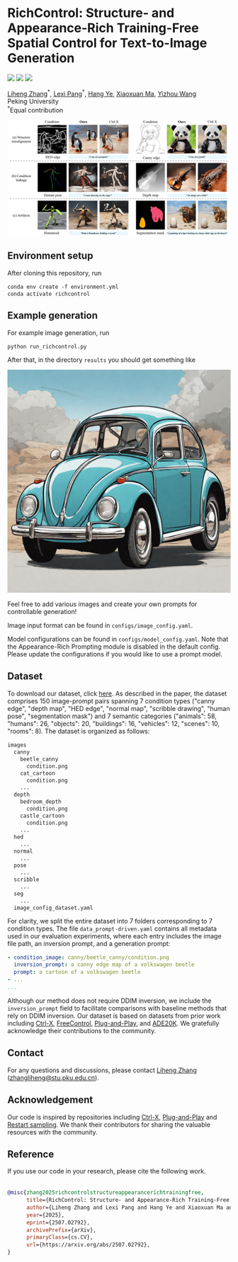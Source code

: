 # RichControl: Structure- and Appearance-Rich Training-Free Spatial Control for Text-to-Image Generation

<a href="https://zhang-liheng.github.io/rich-control"><img src="https://img.shields.io/badge/Project-Page-green"></a>
<a href="https://youtu.be/yBESOlbruWU"><img src="https://img.shields.io/badge/YouTube-Video-yellow"></a> 
<a href="https://arxiv.org/abs/2507.02792"><img src="https://img.shields.io/badge/arXiv-Paper-red"></a> 

[Liheng Zhang](https://github.com/zhang-liheng/)<sup>\*</sup>, [Lexi Pang](https://github.com/LexiPang)<sup>\*</sup>, [Hang Ye](https://alvinyh.github.io/), [Xiaoxuan Ma](https://shirleymaxx.github.io/), [Yizhou Wang](https://cfcs.pku.edu.cn/english/people/faculty/yizhouwang/index.htm)<br>
Peking University<br>
<sup>*</sup>Equal contribution <br>

![RichControl teaser figure](assets/teaser.png)

## Environment setup

After cloning this repository, run

```
conda env create -f environment.yml
conda activate richcontrol
```

## Example generation

For example image generation, run

```
python run_richcontrol.py
```

After that, in the directory `results` you should get something like

![Example result](assets/result.png)

Feel free to add various images and create your own prompts for controllable generation! 

Image input format can be found in `configs/image_config.yaml`.

Model configurations can be found in `configs/model_config.yaml`. Note that the Appearance-Rich Prompting module is disabled in the default config. Please update the configurations if you would like to use a prompt model.

## Dataset

To download our dataset, click [here](https://drive.google.com/file/d/1ejDgx7DL-B4x-igQMv5lt8-XXD0eHuTG/view?usp=sharing). As described in the paper, the dataset comprises 150 image-prompt pairs spanning 7 condition types ("canny edge", "depth map", "HED edge", "normal map", "scribble drawing", "human pose", "segmentation mask") and 7 semantic categories ("animals": 58, "humans": 26, "objects": 20, "buildings": 16, "vehicles": 12, "scenes": 10, "rooms": 8).
The dataset is organized as follows:
```
images
  canny
    beetle_canny
      condition.png
    cat_cartoon
      condition.png
    ...
  depth
    bedroom_depth
      condition.png
    castle_cartoon
      condition.png
    ...
  hed
    ...
  normal
    ...
  pose
    ...
  scribble
    ...
  seg
    ...
  image_config_dataset.yaml
```
For clarity, we split the entire dataset into 7 folders corresponding to 7 condition types. The file `data_prompt-driven.yaml` contains all metadata used in our evaluation experiments, where each entry includes the image file path, an inversion prompt, and a generation prompt:
```yaml
- condition_image: canny/beetle_canny/condition.png
  inversion_prompt: a canny edge map of a volkswagen beetle
  prompt: a cartoon of a volkswagen beetle
- ...
...
```
Although our method does not require DDIM inversion, we include the `inversion_prompt` field to facilitate comparisons with baseline methods that rely on DDIM inversion.
Our dataset is based on datasets from prior work including [Ctrl-X](https://github.com/genforce/ctrl-x), [FreeControl](https://github.com/genforce/freecontrol), [Plug-and-Play](https://github.com/MichalGeyer/pnp-diffusers), and [ADE20K](https://ade20k.csail.mit.edu/). We gratefully acknowledge their contributions to the community.
 

## Contact 

For any questions and discussions, please contact [Liheng Zhang](https://github.com/zhang-liheng) (zhangliheng@stu.pku.edu.cn).

## Acknowledgement

Our code is inspired by repositories including [Ctrl-X](https://github.com/genforce/ctrl-x), [Plug-and-Play](https://github.com/MichalGeyer/pnp-diffusers) and [Restart sampling](https://github.com/Newbeeer/diffusion_restart_sampling). We thank their contributors for sharing the valuable resources with the community.

## Reference

If you use our code in your research, please cite the following work.

```bibtex

@misc{zhang2025richcontrolstructureappearancerichtrainingfree,
      title={RichControl: Structure- and Appearance-Rich Training-Free Spatial Control for Text-to-Image Generation}, 
      author={Liheng Zhang and Lexi Pang and Hang Ye and Xiaoxuan Ma and Yizhou Wang},
      year={2025},
      eprint={2507.02792},
      archivePrefix={arXiv},
      primaryClass={cs.CV},
      url={https://arxiv.org/abs/2507.02792}, 
}

```

